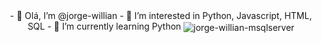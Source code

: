 <div align=center>
- 👋 Olá, I’m @jorge-willian
- 👀 I’m interested in Python, Javascript, HTML, SQL
- 🌱 I’m currently learning Python

<img align="center" alt="jorge-willian-msqlserver"  src="https://komarev.com/ghpvc/?username=jorge-willian&style=flat-square">
</div>
